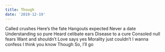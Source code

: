 ```yaml
---
title: Though
date: '2019-12-19'
---
```


Called crushes
Here’s the fate
Hangouts expected
Never a date
Understanding so pure
Heard celibate ears
Disease to a cure
Consoled null fears
Want and shouldn’t
Love says yes
Morality just couldn’t
I wanna confess
I think you know
Though
So, I’ll go
